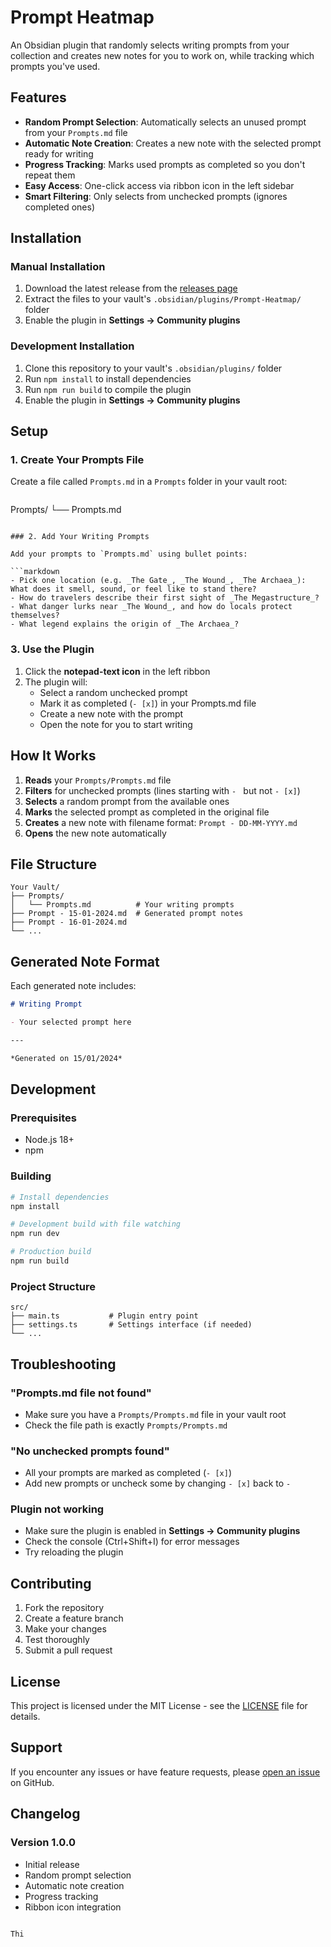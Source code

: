 # Prompt Heatmap

An Obsidian plugin that randomly selects writing prompts from your collection and creates new notes for you to work on, while tracking which prompts you've used.

## Features

- **Random Prompt Selection**: Automatically selects an unused prompt from your `Prompts.md` file
- **Automatic Note Creation**: Creates a new note with the selected prompt ready for writing
- **Progress Tracking**: Marks used prompts as completed so you don't repeat them
- **Easy Access**: One-click access via ribbon icon in the left sidebar
- **Smart Filtering**: Only selects from unchecked prompts (ignores completed ones)

## Installation

### Manual Installation

1. Download the latest release from the [releases page](https://github.com/yourusername/Prompt-Heatmap/releases)
2. Extract the files to your vault's `.obsidian/plugins/Prompt-Heatmap/` folder
3. Enable the plugin in **Settings → Community plugins**

### Development Installation

1. Clone this repository to your vault's `.obsidian/plugins/` folder
2. Run `npm install` to install dependencies
3. Run `npm run build` to compile the plugin
4. Enable the plugin in **Settings → Community plugins**

## Setup

### 1. Create Your Prompts File

Create a file called `Prompts.md` in a `Prompts` folder in your vault root:

```markdown
```
Prompts/
└── Prompts.md
```

### 2. Add Your Writing Prompts

Add your prompts to `Prompts.md` using bullet points:

```markdown
- Pick one location (e.g. _The Gate_, _The Wound_, _The Archaea_): What does it smell, sound, or feel like to stand there?
- How do travelers describe their first sight of _The Megastructure_?
- What danger lurks near _The Wound_, and how do locals protect themselves?
- What legend explains the origin of _The Archaea_?
```

### 3. Use the Plugin

1. Click the **notepad-text icon** in the left ribbon
2. The plugin will:
   - Select a random unchecked prompt
   - Mark it as completed (`- [x]`) in your Prompts.md file
   - Create a new note with the prompt
   - Open the note for you to start writing

## How It Works

1. **Reads** your `Prompts/Prompts.md` file
2. **Filters** for unchecked prompts (lines starting with `- ` but not `- [x]`)
3. **Selects** a random prompt from the available ones
4. **Marks** the selected prompt as completed in the original file
5. **Creates** a new note with filename format: `Prompt - DD-MM-YYYY.md`
6. **Opens** the new note automatically

## File Structure

```
Your Vault/
├── Prompts/
│   └── Prompts.md          # Your writing prompts
├── Prompt - 15-01-2024.md  # Generated prompt notes
├── Prompt - 16-01-2024.md
└── ...
```

## Generated Note Format

Each generated note includes:

```markdown
# Writing Prompt

- Your selected prompt here

---

*Generated on 15/01/2024*
```

## Development

### Prerequisites

- Node.js 18+
- npm

### Building

```bash
# Install dependencies
npm install

# Development build with file watching
npm run dev

# Production build
npm run build
```

### Project Structure

```
src/
├── main.ts           # Plugin entry point
├── settings.ts       # Settings interface (if needed)
└── ...
```

## Troubleshooting

### "Prompts.md file not found"
- Make sure you have a `Prompts/Prompts.md` file in your vault root
- Check the file path is exactly `Prompts/Prompts.md`

### "No unchecked prompts found"
- All your prompts are marked as completed (`- [x]`)
- Add new prompts or uncheck some by changing `- [x]` back to `- `

### Plugin not working
- Make sure the plugin is enabled in **Settings → Community plugins**
- Check the console (Ctrl+Shift+I) for error messages
- Try reloading the plugin

## Contributing

1. Fork the repository
2. Create a feature branch
3. Make your changes
4. Test thoroughly
5. Submit a pull request

## License

This project is licensed under the MIT License - see the [LICENSE](LICENSE) file for details.

## Support

If you encounter any issues or have feature requests, please [open an issue](https://github.com/yourusername/Prompt-Heatmap/issues) on GitHub.

## Changelog

### Version 1.0.0
- Initial release
- Random prompt selection
- Automatic note creation
- Progress tracking
- Ribbon icon integration
```

Thi
